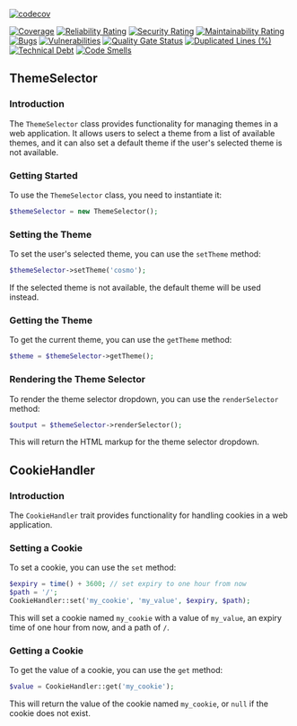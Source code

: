 [![codecov](https://codecov.io/gh/benanamen/perfect-theme/branch/master/graph/badge.svg?token=rY0IleWJNW)](https://codecov.io/gh/benanamen/perfect-theme)

[![Coverage](https://sonarcloud.io/api/project_badges/measure?project=benanamen_perfect-theme&metric=coverage)](https://sonarcloud.io/summary/new_code?id=benanamen_perfect-theme)
[![Reliability Rating](https://sonarcloud.io/api/project_badges/measure?project=benanamen_perfect-theme&metric=reliability_rating)](https://sonarcloud.io/summary/new_code?id=benanamen_perfect-theme)
[![Security Rating](https://sonarcloud.io/api/project_badges/measure?project=benanamen_perfect-theme&metric=security_rating)](https://sonarcloud.io/summary/new_code?id=benanamen_perfect-theme)
[![Maintainability Rating](https://sonarcloud.io/api/project_badges/measure?project=benanamen_perfect-theme&metric=sqale_rating)](https://sonarcloud.io/summary/new_code?id=benanamen_perfect-theme)
[![Bugs](https://sonarcloud.io/api/project_badges/measure?project=benanamen_perfect-theme&metric=bugs)](https://sonarcloud.io/summary/new_code?id=benanamen_perfect-theme)
[![Vulnerabilities](https://sonarcloud.io/api/project_badges/measure?project=benanamen_perfect-theme&metric=vulnerabilities)](https://sonarcloud.io/summary/new_code?id=benanamen_perfect-theme)
[![Quality Gate Status](https://sonarcloud.io/api/project_badges/measure?project=benanamen_perfect-theme&metric=alert_status)](https://sonarcloud.io/summary/new_code?id=benanamen_perfect-theme)
[![Duplicated Lines (%)](https://sonarcloud.io/api/project_badges/measure?project=benanamen_perfect-theme&metric=duplicated_lines_density)](https://sonarcloud.io/summary/new_code?id=benanamen_perfect-theme)
[![Technical Debt](https://sonarcloud.io/api/project_badges/measure?project=benanamen_perfect-theme&metric=sqale_index)](https://sonarcloud.io/summary/new_code?id=benanamen_perfect-theme)
[![Code Smells](https://sonarcloud.io/api/project_badges/measure?project=benanamen_perfect-theme&metric=code_smells)](https://sonarcloud.io/summary/new_code?id=benanamen_perfect-theme)

## ThemeSelector

### Introduction

The `ThemeSelector` class provides functionality for managing themes in a web application. It allows users to select a theme from a list of available themes, and it can also set a default theme if the user's selected theme is not available.

### Getting Started

To use the `ThemeSelector` class, you need to instantiate it:

```php 
$themeSelector = new ThemeSelector();
```

### Setting the Theme

To set the user's selected theme, you can use the `setTheme` method:

```php 
$themeSelector->setTheme('cosmo');
```

If the selected theme is not available, the default theme will be used instead.

### Getting the Theme

To get the current theme, you can use the `getTheme` method:

```php 
$theme = $themeSelector->getTheme();
```

### Rendering the Theme Selector

To render the theme selector dropdown, you can use the `renderSelector` method:

```php 
$output = $themeSelector->renderSelector();
```

This will return the HTML markup for the theme selector dropdown.

## CookieHandler

### Introduction

The `CookieHandler` trait provides functionality for handling cookies in a web application.

### Setting a Cookie

To set a cookie, you can use the `set` method:

```php 
$expiry = time() + 3600; // set expiry to one hour from now
$path = '/';
CookieHandler::set('my_cookie', 'my_value', $expiry, $path);
```

This will set a cookie named `my_cookie` with a value of `my_value`, an expiry time of one hour from now, and a path of `/`.

### Getting a Cookie

To get the value of a cookie, you can use the `get` method:

```php 
$value = CookieHandler::get('my_cookie');
```

This will return the value of the cookie named `my_cookie`, or `null` if the cookie does not exist.
